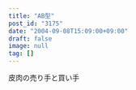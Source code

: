 ```yaml
---
title: "AB型"
post_id: "3175"
date: "2004-09-08T15:09:00+09:00"
draft: false
image: null
tag: []
---
```



皮肉の売り手と買い手
